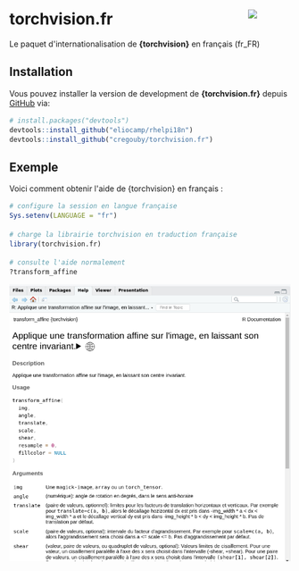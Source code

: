 # torchvision.fr <img src='https://torch.mlverse.org/css/images/hex/torchvision.png' align="right" style="width: 15%"/>

<!-- badges: start -->

<!-- badges: end -->

Le paquet d'internationalisation de **{torchvision}** en français (fr_FR)

## Installation

Vous pouvez installer la version de development de **{torchvision.fr}** depuis [GitHub](https://github.com/) via:

``` r
# install.packages("devtools")
devtools::install_github("eliocamp/rhelpi18n")
devtools::install_github("cregouby/torchvision.fr")
```

## Exemple

Voici comment obtenir l'aide de {torchvision} en français :

``` r
# configure la session en langue française
Sys.setenv(LANGUAGE = "fr")

# charge la librairie torchvision en traduction française
library(torchvision.fr)

# consulte l'aide normalement
?transform_affine
```

![exemple de page de documentation en français dans l'onglet Help de RStudio](images/clipboard-2721924466.png)
